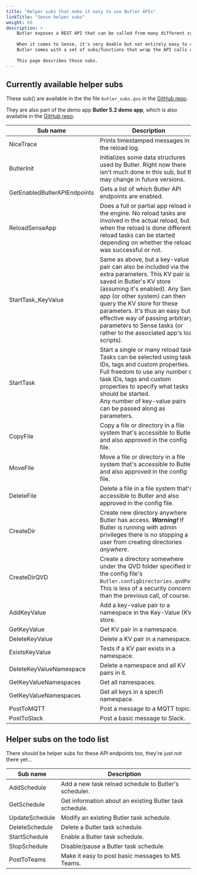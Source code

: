 ```yaml
---
title: "Helper subs that make it easy to use Butler APIs"
linkTitle: "Sense helper subs"
weight: 60
description: >
    Butler exposes a REST API that can be called from many different systems and tools, just not Qlik Sense itself.
      
    When it comes to Sense, it's very doable but not entirely easy to call REST APIs from an app's load script.  
    Butler comes with a set of subs/functions that wrap the API calls and make it a lot easier and cleaner to call Butler APIs from load scripts.
      
    This page describes those subs.
---
```



## Currently available helper subs

These sub() are available in the the file `butler_subs.qvs` in the [GitHub repo](https://github.com/ptarmiganlabs/butler/blob/master/docs/sense_script/butler_subs.qvs).

They are also part of the demo app **Butler 5.2 demo app**, which is also available in the [GitHub repo](https://github.com/ptarmiganlabs/butler/tree/master/docs/sense_apps).

| Sub name | Description |
|----------|-------------|
| NiceTrace | Prints timestamped messages in the reload log. |
| ButlerInit | Initializes some data structures used by Butler. Right now there isn't much done in this sub, but this may change in future versions. |
| GetEnabledButlerAPIEndpoints | Gets a list of which Butler API endpoints are enabled. |
| ReloadSenseApp | Does a full or partial app reload in the engine. No reload tasks are involved in the actual reload, but when the reload is done different reload tasks can be started depending on whether the reload was successful or not. |
| StartTask_KeyValue | Same as above, but a key-value pair can also be included via the extra parameters. This KV pair is saved in Butler's KV store (assuming it's enabled). Any Sense app (or other system) can then query the KV store for these parameters. It's thus an easy but effective way of passing arbitrary parameters to Sense tasks (or rather to the associated app's load scripts). |
| StartTask | Start a single or many reload tasks. Tasks can be selected using task IDs, tags and custom properties.<br>Full freedom to use any number of task IDs, tags and custom properties to specify what tasks should be started.<br>Any number of key-value pairs can be passed along as parameters.  |
| CopyFile | Copy a file or directory in a file system that's accessible to Butler and also approved in the config file. |
| MoveFile | Move a file or directory in a file system that's accessible to Butler and also approved in the config file. |
| DeleteFile | Delete a file in a file system that's accessible to Butler and also approved in the config file. |
| CreateDir | Create new directory anywhere Butler has access. ***Warning!*** If Butler is running with admin privileges there is no stopping a user from creating directories *anywhere*.  |
| CreateDirQVD | Create a directory somewhere under the QVD folder specified in the config file's `Butler.configDirectories.qvdPath`. This is less of a security concern than the previous call, of course. |
| AddKeyValue | Add a key-value pair to a namespace in the Key-Value (KV) store. |
| GetKeyValue | Get KV pair in a namespace. |
| DeleteKeyValue | Delete a KV pair in a namespace. |
| ExistsKeyValue | Tests if a KV pair exists in a namespace.  |
| DeleteKeyValueNamespace | Delete a namespace and all KV pairs in it. |
| GetKeyValueNamespaces | Get all namespaces. |
| GetKeyValueNamespaces | Get all keys in a specifi namespace. |
| PostToMQTT | Post a message to a MQTT topic. |
| PostToSlack | Post a basic message to Slack. |

## Helper subs on the todo list

There should be helper subs for these API endpoints too, they're just not there yet...

| Sub name | Description |
|----------|-------------|
| AddSchedule | Add a new task reload schedule to Butler's scheduler. |
| GetSchedule | Get information about an existing Butler task schedule. |
| UpdateSchedule | Modify an existing Butler task schedule. |
| DeleteSchedule | Delete a Butler task schedule. |
| StartSchedule | Enable a Butler task schedule. |
| StopSchedule | Disable/pause a Butler task schedule. |
| PostToTeams | Make it easy to post basic messages to MS Teams. |
